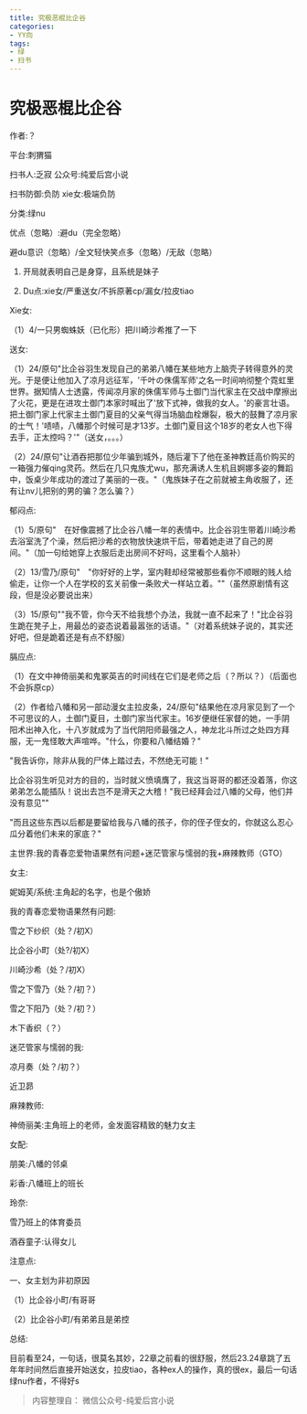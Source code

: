 ```yaml
---
title: 究极恶棍比企谷
categories:
- YY向
tags:
- 绿
- 扫书
---
```

# 究极恶棍比企谷
作者:？

平台:刺猬猫

扫书人:乏寂 公众号:纯爱后宫小说

扫书防御:负防 xie女:极端负防

分类:绿nu

优点（忽略）:避du（完全忽略）

避du意识（忽略）/全文轻快笑点多（忽略）/无敌（忽略）

1.  开局就表明自己是身穿，且系统是妹子

2.  Du点:xie女/严重送女/不拆原著cp/漏女/拉皮tiao

Xie女:

（1）4/一只男蜘蛛妖（已化形）把川崎沙希推了一下

送女:

（1）24/原句"比企谷羽生发现自己的弟弟八幡在某些地方上脑壳子转得意外的灵光。于是便让他加入了凉月远征军，'千叶の侏儒军师'之名一时间响彻整个霓虹里世界。据知情人士透露，传闻凉月家的侏儒军师与土御门当代家主在交战中摩擦出了火花，更是在进攻土御门本家时喊出了'放下式神，做我的女人。'的豪言壮语。把土御门家上代家主土御门夏目的父亲气得当场脑血栓爆裂，极大的鼓舞了凉月家的士气！'啧啧，八幡那个时候可是才13岁。土御门夏目这个18岁的老女人也下得去手，正太控吗？'"（送女，。。。）

（2）24/原句"让酒吞把那位少年骗到城外，随后灌下了他在圣神教廷高价购买的一箱强力催qing灵药。然后在几只鬼族尤wu，那充满诱人生机且婀娜多姿的舞蹈中，饭桌少年成功的渡过了美丽的一夜。"（鬼族妹子在之前就被主角收服了，还有让nv儿把别的男的骗？怎么骗？）

郁闷点:

（1）5/原句"　在好像震撼了比企谷八幡一年的表情中。比企谷羽生带着川崎沙希去浴室洗了个澡，然后把沙希的衣物放快速烘干后，带着她走进了自己的房间。"（加一句给她穿上衣服后走出房间不好吗，这里看个人脑补）

（2）13/雪乃/原句"　"你好好的上学，室内鞋却经常被那些看你不顺眼的贱人给偷走，让你一个人在学校的玄关前像一条败犬一样站立着。""（虽然原剧情有这段，但是没必要说出来）

（3）15/原句""我不管，你今天不给我想个办法，我就一直不起来了！"比企谷羽生跪在凳子上，用最怂的姿态说着最嚣张的话语。"（对着系统妹子说的，其实还好吧，但是跪着还是有点不舒服）

膈应点:

（1）在文中神倚丽美和鬼冢英吉的时间线在它们是老师之后（？所以？）（后面也不会拆原cp）

（2）作者给八幡和另一部动漫女主拉皮条，24/原句"结果他在凉月家见到了一个不可思议的人，土御门夏目，土御门家当代家主。16岁便继任家督的她，一手阴阳术出神入化，十八岁就成为了当代阴阳师最强之人，神龙北斗所过之处四方拜服，无一鬼怪敢大声喧哗。"什么，你要和八幡结婚？"

"我告诉你，除非从我的尸体上踏过去，不然绝无可能！"

比企谷羽生听见对方的目的，当时就义愤填膺了，我这当哥哥的都还没着落，你这弟弟怎么能插队！说出去岂不是滑天之大稽！"我已经拜会过八幡的父母，他们并没有意见""

"而且这些东西以后都是要留给我与八幡的孩子，你的侄子侄女的，你就这么忍心瓜分着他们未来的家底？"

主世界:我的青春恋爱物语果然有问题+迷茫管家与懦弱的我+麻辣教师（GTO）

女主:

妮姆芙/系统:主角起的名字，也是个傲娇

我的青春恋爱物语果然有问题:

雪之下纱织（处？/初X）

比企谷小町（处?/初X）

川崎沙希（处？/初Ⅹ）

雪之下雪乃（处？/初？）

雪之下阳乃（处？/初？）

木下香织（？）

迷茫管家与懦弱的我:

凉月奏（处？/初？）

近卫昴

麻辣教师:

神倚丽美:主角班上的老师，金发面容精致的魅力女主

女配:

朋美:八幡的邻桌

彩香:八幡班上的班长

玲奈:

雪乃班上的体育委员

酒吞童子:认得女儿

注意点:

一、女主划为非初原因

（1）比企谷小町/有哥哥

（2）比企谷小町/有弟弟且是弟控

总结:

目前看至24，一句话，很莫名其妙，22章之前看的很舒服，然后23.24章跳了五年年时间然后直接开始送女，拉皮tiao，各种ex人的操作，真的很ex，最后一句话绿nu作者，不得好s


> 内容整理自： 微信公众号-纯爱后宫小说